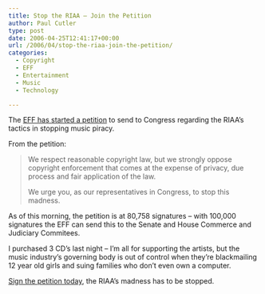 ```yaml
---
title: Stop the RIAA – Join the Petition
author: Paul Cutler
type: post
date: 2006-04-25T12:41:17+00:00
url: /2006/04/stop-the-riaa-join-the-petition/
categories:
  - Copyright
  - EFF
  - Entertainment
  - Music
  - Technology

---
```

The [EFF has started a petition][1] to send to Congress regarding the RIAA&#8217;s tactics in stopping music piracy.

From the petition:

> We respect reasonable copyright law, but we strongly oppose copyright enforcement that comes at the expense of privacy, due process and fair application of the law.
> 
> We urge you, as our representatives in Congress, to stop this madness. 

As of this morning, the petition is at 80,758 signatures &#8211; with 100,000 signatures the EFF can send this to the Senate and House Commerce and Judiciary Commitees.

I purchased 3 CD&#8217;s last night &#8211; I&#8217;m all for supporting the artists, but the music industry&#8217;s governing body is out of control when they&#8217;re blackmailing 12 year old girls and suing families who don&#8217;t even own a computer.

[Sign the petition today][1], the RIAA&#8217;s madness has to be stopped.

 [1]: http://www.eff.org/share/petition/